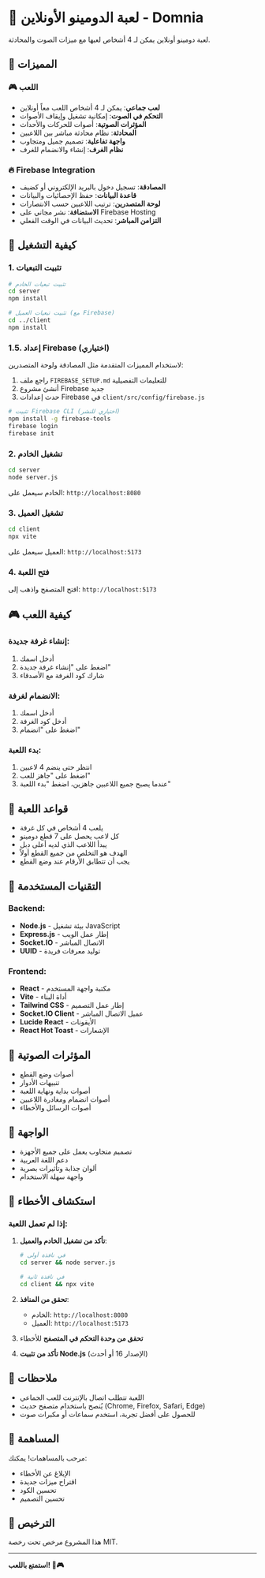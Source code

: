 # 🎲 لعبة الدومينو الأونلاين - Domnia

لعبة دومينو أونلاين يمكن لـ 4 أشخاص لعبها مع ميزات الصوت والمحادثة.

## 🌟 المميزات

### 🎮 اللعب
- **لعب جماعي**: يمكن لـ 4 أشخاص اللعب معاً أونلاين
- **التحكم في الصوت**: إمكانية تشغيل وإيقاف الأصوات
- **المؤثرات الصوتية**: أصوات للحركات والأحداث
- **المحادثة**: نظام محادثة مباشر بين اللاعبين
- **واجهة تفاعلية**: تصميم جميل ومتجاوب
- **نظام الغرف**: إنشاء والانضمام للغرف

### 🔥 Firebase Integration
- **المصادقة**: تسجيل دخول بالبريد الإلكتروني أو كضيف
- **قاعدة البيانات**: حفظ الإحصائيات والبيانات
- **لوحة المتصدرين**: ترتيب اللاعبين حسب الانتصارات
- **الاستضافة**: نشر مجاني على Firebase Hosting
- **التزامن المباشر**: تحديث البيانات في الوقت الفعلي

## 🚀 كيفية التشغيل

### 1. تثبيت التبعيات

```bash
# تثبيت تبعيات الخادم
cd server
npm install

# تثبيت تبعيات العميل (مع Firebase)
cd ../client
npm install
```

### 1.5. إعداد Firebase (اختياري)

لاستخدام المميزات المتقدمة مثل المصادقة ولوحة المتصدرين:

1. راجع ملف `FIREBASE_SETUP.md` للتعليمات التفصيلية
2. أنشئ مشروع Firebase جديد
3. حدث إعدادات Firebase في `client/src/config/firebase.js`

```bash
# تثبيت Firebase CLI (اختياري للنشر)
npm install -g firebase-tools
firebase login
firebase init
```

### 2. تشغيل الخادم

```bash
cd server
node server.js
```

الخادم سيعمل على: `http://localhost:8080`

### 3. تشغيل العميل

```bash
cd client
npx vite
```

العميل سيعمل على: `http://localhost:5173`

### 4. فتح اللعبة

افتح المتصفح واذهب إلى: `http://localhost:5173`

## 🎮 كيفية اللعب

### إنشاء غرفة جديدة:
1. أدخل اسمك
2. اضغط على "إنشاء غرفة جديدة"
3. شارك كود الغرفة مع الأصدقاء

### الانضمام لغرفة:
1. أدخل اسمك
2. أدخل كود الغرفة
3. اضغط على "انضمام"

### بدء اللعبة:
1. انتظر حتى ينضم 4 لاعبين
2. اضغط على "جاهز للعب"
3. عندما يصبح جميع اللاعبين جاهزين، اضغط "بدء اللعبة"

## 🎯 قواعد اللعبة

- يلعب 4 أشخاص في كل غرفة
- كل لاعب يحصل على 7 قطع دومينو
- يبدأ اللاعب الذي لديه أعلى دبل
- الهدف هو التخلص من جميع القطع أولاً
- يجب أن تتطابق الأرقام عند وضع القطع

## 🔧 التقنيات المستخدمة

### Backend:
- **Node.js** - بيئة تشغيل JavaScript
- **Express.js** - إطار عمل الويب
- **Socket.IO** - الاتصال المباشر
- **UUID** - توليد معرفات فريدة

### Frontend:
- **React** - مكتبة واجهة المستخدم
- **Vite** - أداة البناء
- **Tailwind CSS** - إطار عمل التصميم
- **Socket.IO Client** - عميل الاتصال المباشر
- **Lucide React** - الأيقونات
- **React Hot Toast** - الإشعارات

## 🎵 المؤثرات الصوتية

- أصوات وضع القطع
- تنبيهات الأدوار
- أصوات بداية ونهاية اللعبة
- أصوات انضمام ومغادرة اللاعبين
- أصوات الرسائل والأخطاء

## 🎨 الواجهة

- تصميم متجاوب يعمل على جميع الأجهزة
- دعم اللغة العربية
- ألوان جذابة وتأثيرات بصرية
- واجهة سهلة الاستخدام

## 🐛 استكشاف الأخطاء

### إذا لم تعمل اللعبة:

1. **تأكد من تشغيل الخادم والعميل**:
   ```bash
   # في نافذة أولى
   cd server && node server.js
   
   # في نافذة ثانية
   cd client && npx vite
   ```

2. **تحقق من المنافذ**:
   - الخادم: `http://localhost:8080`
   - العميل: `http://localhost:5173`

3. **تحقق من وحدة التحكم في المتصفح** للأخطاء

4. **تأكد من تثبيت Node.js** (الإصدار 16 أو أحدث)

## 📝 ملاحظات

- اللعبة تتطلب اتصال بالإنترنت للعب الجماعي
- يُنصح باستخدام متصفح حديث (Chrome, Firefox, Safari, Edge)
- للحصول على أفضل تجربة، استخدم سماعات أو مكبرات صوت

## 🤝 المساهمة

مرحب بالمساهمات! يمكنك:
- الإبلاغ عن الأخطاء
- اقتراح ميزات جديدة
- تحسين الكود
- تحسين التصميم

## 📄 الترخيص

هذا المشروع مرخص تحت رخصة MIT.

---

**استمتع باللعب! 🎲🎮**
